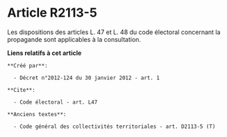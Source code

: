 # Article R2113-5

Les dispositions des articles L. 47 et L. 48 du code électoral concernant la propagande sont applicables à la consultation.

**Liens relatifs à cet article**

	**Créé par**:

	  - Décret n°2012-124 du 30 janvier 2012 - art. 1

	**Cite**:

	  - Code électoral - art. L47

	**Anciens textes**:

	  - Code général des collectivités territoriales - art. D2113-5 (T)
